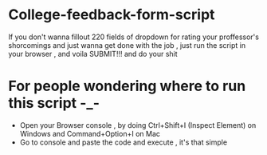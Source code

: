 # College-feedback-form-script
If you don't wanna fillout 220 fields of dropdown for rating your proffessor's shorcomings and just wanna get done with the job , just run the script in your browser , and voila SUBMIT!!! and do your shit

# For people wondering where to run this script -_-
- Open your Browser console , by doing Ctrl+Shift+I (Inspect Element) on Windows and Command+Option+I on Mac
- Go to console and paste the code and execute , it's that simple